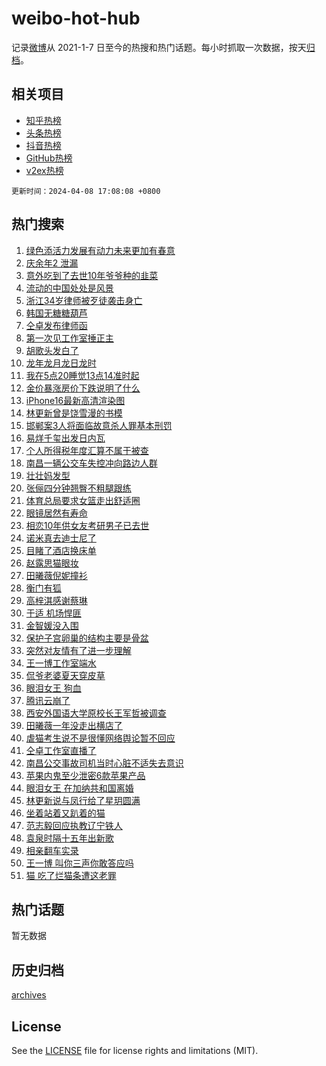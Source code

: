 # weibo-hot-hub

记录[微博](https://www.weibo.com)从 2021-1-7 日至今的热搜和热门话题。每小时抓取一次数据，按天[归档](archives)。

## 相关项目

- [知乎热榜](https://github.com/lonnyzhang423/zhihu-hot-hub)
- [头条热榜](https://github.com/lonnyzhang423/toutiao-hot-hub)
- [抖音热榜](https://github.com/lonnyzhang423/douyin-hot-hub)
- [GitHub热榜](https://github.com/lonnyzhang423/github-hot-hub)
- [v2ex热榜](https://github.com/lonnyzhang423/v2ex-hot-hub)


`更新时间：2024-04-08 17:08:08 +0800`

## 热门搜索

1. [绿色添活力发展有动力未来更加有春意](https://m.weibo.cn/search?containerid=100103type%3D1%26t%3D10%26q%3D%23%E7%BB%BF%E8%89%B2%E6%B7%BB%E6%B4%BB%E5%8A%9B%E5%8F%91%E5%B1%95%E6%9C%89%E5%8A%A8%E5%8A%9B%E6%9C%AA%E6%9D%A5%E6%9B%B4%E5%8A%A0%E6%9C%89%E6%98%A5%E6%84%8F%23&stream_entry_id=51&isnewpage=1&extparam=seat%3D1%26pos%3D0%26stream_entry_id%3D51%26filter_type%3Drealtimehot%26c_type%3D51%26dgr%3D0%26q%3D%2523%25E7%25BB%25BF%25E8%2589%25B2%25E6%25B7%25BB%25E6%25B4%25BB%25E5%258A%259B%25E5%258F%2591%25E5%25B1%2595%25E6%259C%2589%25E5%258A%25A8%25E5%258A%259B%25E6%259C%25AA%25E6%259D%25A5%25E6%259B%25B4%25E5%258A%25A0%25E6%259C%2589%25E6%2598%25A5%25E6%2584%258F%2523%26cate%3D10103%26display_time%3D1712567287%26pre_seqid%3D171256728728002979917)
1. [庆余年2 泄漏](https://m.weibo.cn/search?containerid=100103type%3D1%26t%3D10%26q%3D%E5%BA%86%E4%BD%99%E5%B9%B42+%E6%B3%84%E6%BC%8F&stream_entry_id=31&isnewpage=1&extparam=seat%3D1%26pos%3D0%26flag%3D1%26c_type%3D31%26dgr%3D0%26cate%3D5001%26realpos%3D1%26filter_type%3Drealtimehot%26band_rank%3D1%26q%3D%25E5%25BA%2586%25E4%25BD%2599%25E5%25B9%25B42%2520%25E6%25B3%2584%25E6%25BC%258F%26lcate%3D5001%26stream_entry_id%3D31%26display_time%3D1712567287%26pre_seqid%3D171256728728002979917)
1. [意外吃到了去世10年爷爷种的韭菜](https://m.weibo.cn/search?containerid=100103type%3D1%26t%3D10%26q%3D%23%E6%84%8F%E5%A4%96%E5%90%83%E5%88%B0%E4%BA%86%E5%8E%BB%E4%B8%9610%E5%B9%B4%E7%88%B7%E7%88%B7%E7%A7%8D%E7%9A%84%E9%9F%AD%E8%8F%9C%23&stream_entry_id=31&isnewpage=1&extparam=seat%3D1%26pos%3D1%26flag%3D32768%26c_type%3D31%26dgr%3D0%26cate%3D5001%26realpos%3D2%26filter_type%3Drealtimehot%26band_rank%3D2%26q%3D%2523%25E6%2584%258F%25E5%25A4%2596%25E5%2590%2583%25E5%2588%25B0%25E4%25BA%2586%25E5%258E%25BB%25E4%25B8%259610%25E5%25B9%25B4%25E7%2588%25B7%25E7%2588%25B7%25E7%25A7%258D%25E7%259A%2584%25E9%259F%25AD%25E8%258F%259C%2523%26lcate%3D5001%26stream_entry_id%3D31%26display_time%3D1712567287%26pre_seqid%3D171256728728002979917)
1. [流动的中国处处是风景](https://m.weibo.cn/search?containerid=100103type%3D1%26t%3D10%26q%3D%23%E6%B5%81%E5%8A%A8%E7%9A%84%E4%B8%AD%E5%9B%BD%E5%A4%84%E5%A4%84%E6%98%AF%E9%A3%8E%E6%99%AF%23&stream_entry_id=31&isnewpage=1&extparam=seat%3D1%26pos%3D2%26flag%3D1%26c_type%3D31%26dgr%3D0%26cate%3D5001%26realpos%3D3%26filter_type%3Drealtimehot%26band_rank%3D3%26q%3D%2523%25E6%25B5%2581%25E5%258A%25A8%25E7%259A%2584%25E4%25B8%25AD%25E5%259B%25BD%25E5%25A4%2584%25E5%25A4%2584%25E6%2598%25AF%25E9%25A3%258E%25E6%2599%25AF%2523%26lcate%3D5001%26stream_entry_id%3D31%26display_time%3D1712567287%26pre_seqid%3D171256728728002979917)
1. [浙江34岁律师被歹徒袭击身亡](https://m.weibo.cn/search?containerid=100103type%3D1%26t%3D10%26q%3D%23%E6%B5%99%E6%B1%9F34%E5%B2%81%E5%BE%8B%E5%B8%88%E8%A2%AB%E6%AD%B9%E5%BE%92%E8%A2%AD%E5%87%BB%E8%BA%AB%E4%BA%A1%23&stream_entry_id=31&isnewpage=1&extparam=seat%3D1%26pos%3D3%26flag%3D0%26c_type%3D31%26dgr%3D0%26cate%3D5001%26realpos%3D4%26filter_type%3Drealtimehot%26band_rank%3D4%26q%3D%2523%25E6%25B5%2599%25E6%25B1%259F34%25E5%25B2%2581%25E5%25BE%258B%25E5%25B8%2588%25E8%25A2%25AB%25E6%25AD%25B9%25E5%25BE%2592%25E8%25A2%25AD%25E5%2587%25BB%25E8%25BA%25AB%25E4%25BA%25A1%2523%26lcate%3D5001%26stream_entry_id%3D31%26display_time%3D1712567287%26pre_seqid%3D171256728728002979917)
1. [韩国无糖糖葫芦](https://m.weibo.cn/search?containerid=100103type%3D1%26t%3D10%26q%3D%E9%9F%A9%E5%9B%BD%E6%97%A0%E7%B3%96%E7%B3%96%E8%91%AB%E8%8A%A6&stream_entry_id=31&isnewpage=1&extparam=seat%3D1%26pos%3D4%26flag%3D1%26c_type%3D31%26dgr%3D0%26cate%3D5001%26realpos%3D5%26filter_type%3Drealtimehot%26band_rank%3D5%26q%3D%25E9%259F%25A9%25E5%259B%25BD%25E6%2597%25A0%25E7%25B3%2596%25E7%25B3%2596%25E8%2591%25AB%25E8%258A%25A6%26lcate%3D5001%26stream_entry_id%3D31%26display_time%3D1712567287%26pre_seqid%3D171256728728002979917)
1. [仝卓发布律师函](https://m.weibo.cn/search?containerid=100103type%3D1%26t%3D10%26q%3D%23%E4%BB%9D%E5%8D%93%E5%8F%91%E5%B8%83%E5%BE%8B%E5%B8%88%E5%87%BD%23&stream_entry_id=31&isnewpage=1&extparam=seat%3D1%26pos%3D5%26flag%3D1%26c_type%3D31%26dgr%3D0%26cate%3D5001%26realpos%3D6%26filter_type%3Drealtimehot%26band_rank%3D6%26q%3D%2523%25E4%25BB%259D%25E5%258D%2593%25E5%258F%2591%25E5%25B8%2583%25E5%25BE%258B%25E5%25B8%2588%25E5%2587%25BD%2523%26lcate%3D5001%26stream_entry_id%3D31%26display_time%3D1712567287%26pre_seqid%3D171256728728002979917)
1. [第一次见工作室捶正主](https://m.weibo.cn/search?containerid=100103type%3D1%26t%3D10%26q%3D%23%E7%AC%AC%E4%B8%80%E6%AC%A1%E8%A7%81%E5%B7%A5%E4%BD%9C%E5%AE%A4%E6%8D%B6%E6%AD%A3%E4%B8%BB%23&stream_entry_id=31&isnewpage=1&extparam=seat%3D1%26pos%3D6%26flag%3D2%26c_type%3D31%26dgr%3D0%26cate%3D5001%26realpos%3D7%26filter_type%3Drealtimehot%26band_rank%3D7%26q%3D%2523%25E7%25AC%25AC%25E4%25B8%2580%25E6%25AC%25A1%25E8%25A7%2581%25E5%25B7%25A5%25E4%25BD%259C%25E5%25AE%25A4%25E6%258D%25B6%25E6%25AD%25A3%25E4%25B8%25BB%2523%26lcate%3D5001%26stream_entry_id%3D31%26display_time%3D1712567287%26pre_seqid%3D171256728728002979917)
1. [胡歌头发白了](https://m.weibo.cn/search?containerid=100103type%3D1%26t%3D10%26q%3D%23%E8%83%A1%E6%AD%8C%E5%A4%B4%E5%8F%91%E7%99%BD%E4%BA%86%23&stream_entry_id=31&isnewpage=1&extparam=seat%3D1%26pos%3D7%26flag%3D1%26c_type%3D31%26dgr%3D0%26cate%3D5001%26realpos%3D8%26filter_type%3Drealtimehot%26band_rank%3D8%26q%3D%2523%25E8%2583%25A1%25E6%25AD%258C%25E5%25A4%25B4%25E5%258F%2591%25E7%2599%25BD%25E4%25BA%2586%2523%26lcate%3D5001%26stream_entry_id%3D31%26display_time%3D1712567287%26pre_seqid%3D171256728728002979917)
1. [龙年龙月龙日龙时](https://m.weibo.cn/search?containerid=100103type%3D1%26t%3D10%26q%3D%23%E9%BE%99%E5%B9%B4%E9%BE%99%E6%9C%88%E9%BE%99%E6%97%A5%E9%BE%99%E6%97%B6%23&stream_entry_id=31&isnewpage=1&extparam=seat%3D1%26pos%3D8%26flag%3D0%26c_type%3D31%26dgr%3D0%26cate%3D5001%26realpos%3D9%26filter_type%3Drealtimehot%26band_rank%3D9%26q%3D%2523%25E9%25BE%2599%25E5%25B9%25B4%25E9%25BE%2599%25E6%259C%2588%25E9%25BE%2599%25E6%2597%25A5%25E9%25BE%2599%25E6%2597%25B6%2523%26lcate%3D5001%26stream_entry_id%3D31%26display_time%3D1712567287%26pre_seqid%3D171256728728002979917)
1. [我在5点20睡觉13点14准时起](https://m.weibo.cn/search?containerid=100103type%3D1%26t%3D10%26q%3D%E6%88%91%E5%9C%A85%E7%82%B920%E7%9D%A1%E8%A7%8913%E7%82%B914%E5%87%86%E6%97%B6%E8%B5%B7&stream_entry_id=31&isnewpage=1&extparam=seat%3D1%26pos%3D9%26flag%3D1%26c_type%3D31%26dgr%3D0%26cate%3D5001%26realpos%3D10%26filter_type%3Drealtimehot%26band_rank%3D10%26q%3D%25E6%2588%2591%25E5%259C%25A85%25E7%2582%25B920%25E7%259D%25A1%25E8%25A7%258913%25E7%2582%25B914%25E5%2587%2586%25E6%2597%25B6%25E8%25B5%25B7%26lcate%3D5001%26stream_entry_id%3D31%26display_time%3D1712567287%26pre_seqid%3D171256728728002979917)
1. [金价暴涨房价下跌说明了什么](https://m.weibo.cn/search?containerid=100103type%3D1%26t%3D10%26q%3D%E9%87%91%E4%BB%B7%E6%9A%B4%E6%B6%A8%E6%88%BF%E4%BB%B7%E4%B8%8B%E8%B7%8C%E8%AF%B4%E6%98%8E%E4%BA%86%E4%BB%80%E4%B9%88&stream_entry_id=31&isnewpage=1&extparam=seat%3D1%26pos%3D10%26flag%3D2%26c_type%3D31%26dgr%3D0%26cate%3D5001%26realpos%3D11%26filter_type%3Drealtimehot%26band_rank%3D11%26q%3D%25E9%2587%2591%25E4%25BB%25B7%25E6%259A%25B4%25E6%25B6%25A8%25E6%2588%25BF%25E4%25BB%25B7%25E4%25B8%258B%25E8%25B7%258C%25E8%25AF%25B4%25E6%2598%258E%25E4%25BA%2586%25E4%25BB%2580%25E4%25B9%2588%26lcate%3D5001%26stream_entry_id%3D31%26display_time%3D1712567287%26pre_seqid%3D171256728728002979917)
1. [iPhone16最新高清渲染图](https://m.weibo.cn/search?containerid=100103type%3D1%26t%3D10%26q%3D%23iPhone16%E6%9C%80%E6%96%B0%E9%AB%98%E6%B8%85%E6%B8%B2%E6%9F%93%E5%9B%BE%23&stream_entry_id=31&isnewpage=1&extparam=seat%3D1%26pos%3D11%26flag%3D0%26c_type%3D31%26dgr%3D0%26cate%3D5001%26realpos%3D12%26filter_type%3Drealtimehot%26band_rank%3D12%26q%3D%2523iPhone16%25E6%259C%2580%25E6%2596%25B0%25E9%25AB%2598%25E6%25B8%2585%25E6%25B8%25B2%25E6%259F%2593%25E5%259B%25BE%2523%26lcate%3D5001%26stream_entry_id%3D31%26display_time%3D1712567287%26pre_seqid%3D171256728728002979917)
1. [林更新曾是饶雪漫的书模](https://m.weibo.cn/search?containerid=100103type%3D1%26t%3D10%26q%3D%23%E6%9E%97%E6%9B%B4%E6%96%B0%E6%9B%BE%E6%98%AF%E9%A5%B6%E9%9B%AA%E6%BC%AB%E7%9A%84%E4%B9%A6%E6%A8%A1%23&stream_entry_id=31&isnewpage=1&extparam=seat%3D1%26pos%3D12%26flag%3D1%26c_type%3D31%26dgr%3D0%26cate%3D5001%26realpos%3D13%26filter_type%3Drealtimehot%26band_rank%3D13%26q%3D%2523%25E6%259E%2597%25E6%259B%25B4%25E6%2596%25B0%25E6%259B%25BE%25E6%2598%25AF%25E9%25A5%25B6%25E9%259B%25AA%25E6%25BC%25AB%25E7%259A%2584%25E4%25B9%25A6%25E6%25A8%25A1%2523%26lcate%3D5001%26stream_entry_id%3D31%26display_time%3D1712567287%26pre_seqid%3D171256728728002979917)
1. [邯郸案3人将面临故意杀人罪基本刑罚](https://m.weibo.cn/search?containerid=100103type%3D1%26t%3D10%26q%3D%23%E9%82%AF%E9%83%B8%E6%A1%883%E4%BA%BA%E5%B0%86%E9%9D%A2%E4%B8%B4%E6%95%85%E6%84%8F%E6%9D%80%E4%BA%BA%E7%BD%AA%E5%9F%BA%E6%9C%AC%E5%88%91%E7%BD%9A%23&stream_entry_id=31&isnewpage=1&extparam=seat%3D1%26pos%3D13%26flag%3D0%26c_type%3D31%26dgr%3D0%26cate%3D5001%26realpos%3D14%26filter_type%3Drealtimehot%26band_rank%3D14%26q%3D%2523%25E9%2582%25AF%25E9%2583%25B8%25E6%25A1%25883%25E4%25BA%25BA%25E5%25B0%2586%25E9%259D%25A2%25E4%25B8%25B4%25E6%2595%2585%25E6%2584%258F%25E6%259D%2580%25E4%25BA%25BA%25E7%25BD%25AA%25E5%259F%25BA%25E6%259C%25AC%25E5%2588%2591%25E7%25BD%259A%2523%26lcate%3D5001%26stream_entry_id%3D31%26display_time%3D1712567287%26pre_seqid%3D171256728728002979917)
1. [易烊千玺出发日内瓦](https://m.weibo.cn/search?containerid=100103type%3D1%26t%3D10%26q%3D%23%E6%98%93%E7%83%8A%E5%8D%83%E7%8E%BA%E5%87%BA%E5%8F%91%E6%97%A5%E5%86%85%E7%93%A6%23&stream_entry_id=31&isnewpage=1&extparam=seat%3D1%26pos%3D14%26flag%3D1%26c_type%3D31%26dgr%3D0%26cate%3D5001%26realpos%3D15%26filter_type%3Drealtimehot%26band_rank%3D15%26q%3D%2523%25E6%2598%2593%25E7%2583%258A%25E5%258D%2583%25E7%258E%25BA%25E5%2587%25BA%25E5%258F%2591%25E6%2597%25A5%25E5%2586%2585%25E7%2593%25A6%2523%26lcate%3D5001%26stream_entry_id%3D31%26display_time%3D1712567287%26pre_seqid%3D171256728728002979917)
1. [个人所得税年度汇算不属于被查](https://m.weibo.cn/search?containerid=100103type%3D1%26t%3D10%26q%3D%23%E4%B8%AA%E4%BA%BA%E6%89%80%E5%BE%97%E7%A8%8E%E5%B9%B4%E5%BA%A6%E6%B1%87%E7%AE%97%E4%B8%8D%E5%B1%9E%E4%BA%8E%E8%A2%AB%E6%9F%A5%23&stream_entry_id=31&isnewpage=1&extparam=seat%3D1%26pos%3D15%26flag%3D1%26c_type%3D31%26dgr%3D0%26cate%3D5001%26realpos%3D16%26filter_type%3Drealtimehot%26band_rank%3D16%26q%3D%2523%25E4%25B8%25AA%25E4%25BA%25BA%25E6%2589%2580%25E5%25BE%2597%25E7%25A8%258E%25E5%25B9%25B4%25E5%25BA%25A6%25E6%25B1%2587%25E7%25AE%2597%25E4%25B8%258D%25E5%25B1%259E%25E4%25BA%258E%25E8%25A2%25AB%25E6%259F%25A5%2523%26lcate%3D5001%26stream_entry_id%3D31%26display_time%3D1712567287%26pre_seqid%3D171256728728002979917)
1. [南昌一辆公交车失控冲向路边人群](https://m.weibo.cn/search?containerid=100103type%3D1%26t%3D10%26q%3D%23%E5%8D%97%E6%98%8C%E4%B8%80%E8%BE%86%E5%85%AC%E4%BA%A4%E8%BD%A6%E5%A4%B1%E6%8E%A7%E5%86%B2%E5%90%91%E8%B7%AF%E8%BE%B9%E4%BA%BA%E7%BE%A4%23&stream_entry_id=31&isnewpage=1&extparam=seat%3D1%26pos%3D16%26flag%3D0%26c_type%3D31%26dgr%3D0%26cate%3D5001%26realpos%3D17%26filter_type%3Drealtimehot%26band_rank%3D17%26q%3D%2523%25E5%258D%2597%25E6%2598%258C%25E4%25B8%2580%25E8%25BE%2586%25E5%2585%25AC%25E4%25BA%25A4%25E8%25BD%25A6%25E5%25A4%25B1%25E6%258E%25A7%25E5%2586%25B2%25E5%2590%2591%25E8%25B7%25AF%25E8%25BE%25B9%25E4%25BA%25BA%25E7%25BE%25A4%2523%26lcate%3D5001%26stream_entry_id%3D31%26display_time%3D1712567287%26pre_seqid%3D171256728728002979917)
1. [壮壮妈发型](https://m.weibo.cn/search?containerid=100103type%3D1%26t%3D10%26q%3D%23%E5%A3%AE%E5%A3%AE%E5%A6%88%E5%8F%91%E5%9E%8B%23&stream_entry_id=31&isnewpage=1&extparam=seat%3D1%26pos%3D17%26flag%3D1%26c_type%3D31%26dgr%3D0%26cate%3D5001%26realpos%3D18%26filter_type%3Drealtimehot%26band_rank%3D18%26q%3D%2523%25E5%25A3%25AE%25E5%25A3%25AE%25E5%25A6%2588%25E5%258F%2591%25E5%259E%258B%2523%26lcate%3D5001%26stream_entry_id%3D31%26display_time%3D1712567287%26pre_seqid%3D171256728728002979917)
1. [张俪四分钟翘臀不粗腿跟练](https://m.weibo.cn/search?containerid=100103type%3D1%26t%3D10%26q%3D%23%E5%BC%A0%E4%BF%AA%E5%9B%9B%E5%88%86%E9%92%9F%E7%BF%98%E8%87%80%E4%B8%8D%E7%B2%97%E8%85%BF%E8%B7%9F%E7%BB%83%23&stream_entry_id=31&isnewpage=1&extparam=seat%3D1%26pos%3D18%26flag%3D1%26c_type%3D31%26dgr%3D0%26cate%3D5001%26realpos%3D19%26filter_type%3Drealtimehot%26band_rank%3D19%26q%3D%2523%25E5%25BC%25A0%25E4%25BF%25AA%25E5%259B%259B%25E5%2588%2586%25E9%2592%259F%25E7%25BF%2598%25E8%2587%2580%25E4%25B8%258D%25E7%25B2%2597%25E8%2585%25BF%25E8%25B7%259F%25E7%25BB%2583%2523%26lcate%3D5001%26stream_entry_id%3D31%26display_time%3D1712567287%26pre_seqid%3D171256728728002979917)
1. [体育总局要求女篮走出舒适圈](https://m.weibo.cn/search?containerid=100103type%3D1%26t%3D10%26q%3D%23%E4%BD%93%E8%82%B2%E6%80%BB%E5%B1%80%E8%A6%81%E6%B1%82%E5%A5%B3%E7%AF%AE%E8%B5%B0%E5%87%BA%E8%88%92%E9%80%82%E5%9C%88%23&stream_entry_id=31&isnewpage=1&extparam=seat%3D1%26pos%3D19%26flag%3D0%26c_type%3D31%26dgr%3D0%26cate%3D5001%26realpos%3D20%26filter_type%3Drealtimehot%26band_rank%3D20%26q%3D%2523%25E4%25BD%2593%25E8%2582%25B2%25E6%2580%25BB%25E5%25B1%2580%25E8%25A6%2581%25E6%25B1%2582%25E5%25A5%25B3%25E7%25AF%25AE%25E8%25B5%25B0%25E5%2587%25BA%25E8%2588%2592%25E9%2580%2582%25E5%259C%2588%2523%26lcate%3D5001%26stream_entry_id%3D31%26display_time%3D1712567287%26pre_seqid%3D171256728728002979917)
1. [眼镜居然有寿命](https://m.weibo.cn/search?containerid=100103type%3D1%26t%3D10%26q%3D%23%E7%9C%BC%E9%95%9C%E5%B1%85%E7%84%B6%E6%9C%89%E5%AF%BF%E5%91%BD%23&stream_entry_id=31&isnewpage=1&extparam=seat%3D1%26pos%3D20%26flag%3D0%26c_type%3D31%26dgr%3D0%26cate%3D5001%26realpos%3D21%26filter_type%3Drealtimehot%26band_rank%3D21%26q%3D%2523%25E7%259C%25BC%25E9%2595%259C%25E5%25B1%2585%25E7%2584%25B6%25E6%259C%2589%25E5%25AF%25BF%25E5%2591%25BD%2523%26lcate%3D5001%26stream_entry_id%3D31%26display_time%3D1712567287%26pre_seqid%3D171256728728002979917)
1. [相恋10年供女友考研男子已去世](https://m.weibo.cn/search?containerid=100103type%3D1%26t%3D10%26q%3D%23%E7%9B%B8%E6%81%8B10%E5%B9%B4%E4%BE%9B%E5%A5%B3%E5%8F%8B%E8%80%83%E7%A0%94%E7%94%B7%E5%AD%90%E5%B7%B2%E5%8E%BB%E4%B8%96%23&stream_entry_id=31&isnewpage=1&extparam=seat%3D1%26pos%3D21%26flag%3D0%26c_type%3D31%26dgr%3D0%26cate%3D5001%26realpos%3D22%26filter_type%3Drealtimehot%26band_rank%3D22%26q%3D%2523%25E7%259B%25B8%25E6%2581%258B10%25E5%25B9%25B4%25E4%25BE%259B%25E5%25A5%25B3%25E5%258F%258B%25E8%2580%2583%25E7%25A0%2594%25E7%2594%25B7%25E5%25AD%2590%25E5%25B7%25B2%25E5%258E%25BB%25E4%25B8%2596%2523%26lcate%3D5001%26stream_entry_id%3D31%26display_time%3D1712567287%26pre_seqid%3D171256728728002979917)
1. [诺米真去迪士尼了](https://m.weibo.cn/search?containerid=100103type%3D1%26t%3D10%26q%3D%23%E8%AF%BA%E7%B1%B3%E7%9C%9F%E5%8E%BB%E8%BF%AA%E5%A3%AB%E5%B0%BC%E4%BA%86%23&stream_entry_id=31&isnewpage=1&extparam=seat%3D1%26pos%3D22%26flag%3D1%26c_type%3D31%26dgr%3D0%26cate%3D5001%26realpos%3D23%26filter_type%3Drealtimehot%26band_rank%3D23%26q%3D%2523%25E8%25AF%25BA%25E7%25B1%25B3%25E7%259C%259F%25E5%258E%25BB%25E8%25BF%25AA%25E5%25A3%25AB%25E5%25B0%25BC%25E4%25BA%2586%2523%26lcate%3D5001%26stream_entry_id%3D31%26display_time%3D1712567287%26pre_seqid%3D171256728728002979917)
1. [目睹了酒店换床单](https://m.weibo.cn/search?containerid=100103type%3D1%26t%3D10%26q%3D%23%E7%9B%AE%E7%9D%B9%E4%BA%86%E9%85%92%E5%BA%97%E6%8D%A2%E5%BA%8A%E5%8D%95%23&stream_entry_id=31&isnewpage=1&extparam=seat%3D1%26pos%3D23%26flag%3D0%26c_type%3D31%26dgr%3D0%26cate%3D5001%26realpos%3D24%26filter_type%3Drealtimehot%26band_rank%3D24%26q%3D%2523%25E7%259B%25AE%25E7%259D%25B9%25E4%25BA%2586%25E9%2585%2592%25E5%25BA%2597%25E6%258D%25A2%25E5%25BA%258A%25E5%258D%2595%2523%26lcate%3D5001%26stream_entry_id%3D31%26display_time%3D1712567287%26pre_seqid%3D171256728728002979917)
1. [赵露思猫眼妆](https://m.weibo.cn/search?containerid=100103type%3D1%26t%3D10%26q%3D%E8%B5%B5%E9%9C%B2%E6%80%9D%E7%8C%AB%E7%9C%BC%E5%A6%86&stream_entry_id=31&isnewpage=1&extparam=seat%3D1%26pos%3D24%26flag%3D1%26c_type%3D31%26dgr%3D0%26cate%3D5001%26realpos%3D25%26filter_type%3Drealtimehot%26band_rank%3D25%26q%3D%25E8%25B5%25B5%25E9%259C%25B2%25E6%2580%259D%25E7%258C%25AB%25E7%259C%25BC%25E5%25A6%2586%26lcate%3D5001%26stream_entry_id%3D31%26display_time%3D1712567287%26pre_seqid%3D171256728728002979917)
1. [田曦薇倪妮撞衫](https://m.weibo.cn/search?containerid=100103type%3D1%26t%3D10%26q%3D%23%E7%94%B0%E6%9B%A6%E8%96%87%E5%80%AA%E5%A6%AE%E6%92%9E%E8%A1%AB%23&stream_entry_id=31&isnewpage=1&extparam=seat%3D1%26pos%3D25%26flag%3D1%26c_type%3D31%26dgr%3D0%26cate%3D5001%26realpos%3D26%26filter_type%3Drealtimehot%26band_rank%3D26%26q%3D%2523%25E7%2594%25B0%25E6%259B%25A6%25E8%2596%2587%25E5%2580%25AA%25E5%25A6%25AE%25E6%2592%259E%25E8%25A1%25AB%2523%26lcate%3D5001%26stream_entry_id%3D31%26display_time%3D1712567287%26pre_seqid%3D171256728728002979917)
1. [衡门有狐](https://m.weibo.cn/search?containerid=100103type%3D1%26t%3D10%26q%3D%E8%A1%A1%E9%97%A8%E6%9C%89%E7%8B%90&stream_entry_id=31&isnewpage=1&extparam=seat%3D1%26pos%3D26%26flag%3D1%26c_type%3D31%26dgr%3D0%26cate%3D5001%26realpos%3D27%26filter_type%3Drealtimehot%26band_rank%3D27%26q%3D%25E8%25A1%25A1%25E9%2597%25A8%25E6%259C%2589%25E7%258B%2590%26lcate%3D5001%26stream_entry_id%3D31%26display_time%3D1712567287%26pre_seqid%3D171256728728002979917)
1. [高梓淇感谢蔡琳](https://m.weibo.cn/search?containerid=100103type%3D1%26t%3D10%26q%3D%E9%AB%98%E6%A2%93%E6%B7%87%E6%84%9F%E8%B0%A2%E8%94%A1%E7%90%B3&stream_entry_id=31&isnewpage=1&extparam=seat%3D1%26pos%3D27%26flag%3D0%26c_type%3D31%26dgr%3D0%26cate%3D5001%26realpos%3D28%26filter_type%3Drealtimehot%26band_rank%3D28%26q%3D%25E9%25AB%2598%25E6%25A2%2593%25E6%25B7%2587%25E6%2584%259F%25E8%25B0%25A2%25E8%2594%25A1%25E7%2590%25B3%26lcate%3D5001%26stream_entry_id%3D31%26display_time%3D1712567287%26pre_seqid%3D171256728728002979917)
1. [于适 机场悍匪](https://m.weibo.cn/search?containerid=100103type%3D1%26t%3D10%26q%3D%E4%BA%8E%E9%80%82+%E6%9C%BA%E5%9C%BA%E6%82%8D%E5%8C%AA&stream_entry_id=31&isnewpage=1&extparam=seat%3D1%26pos%3D28%26flag%3D1%26c_type%3D31%26dgr%3D0%26cate%3D5001%26realpos%3D29%26filter_type%3Drealtimehot%26band_rank%3D29%26q%3D%25E4%25BA%258E%25E9%2580%2582%2520%25E6%259C%25BA%25E5%259C%25BA%25E6%2582%258D%25E5%258C%25AA%26lcate%3D5001%26stream_entry_id%3D31%26display_time%3D1712567287%26pre_seqid%3D171256728728002979917)
1. [金智媛没入围](https://m.weibo.cn/search?containerid=100103type%3D1%26t%3D10%26q%3D%E9%87%91%E6%99%BA%E5%AA%9B%E6%B2%A1%E5%85%A5%E5%9B%B4&stream_entry_id=31&isnewpage=1&extparam=seat%3D1%26pos%3D29%26flag%3D0%26c_type%3D31%26dgr%3D0%26cate%3D5001%26realpos%3D30%26filter_type%3Drealtimehot%26band_rank%3D30%26q%3D%25E9%2587%2591%25E6%2599%25BA%25E5%25AA%259B%25E6%25B2%25A1%25E5%2585%25A5%25E5%259B%25B4%26lcate%3D5001%26stream_entry_id%3D31%26display_time%3D1712567287%26pre_seqid%3D171256728728002979917)
1. [保护子宫卵巢的结构主要是骨盆](https://m.weibo.cn/search?containerid=100103type%3D1%26t%3D10%26q%3D%E4%BF%9D%E6%8A%A4%E5%AD%90%E5%AE%AB%E5%8D%B5%E5%B7%A2%E7%9A%84%E7%BB%93%E6%9E%84%E4%B8%BB%E8%A6%81%E6%98%AF%E9%AA%A8%E7%9B%86&stream_entry_id=31&isnewpage=1&extparam=seat%3D1%26pos%3D30%26flag%3D1%26c_type%3D31%26dgr%3D0%26cate%3D5001%26realpos%3D31%26filter_type%3Drealtimehot%26band_rank%3D31%26q%3D%25E4%25BF%259D%25E6%258A%25A4%25E5%25AD%2590%25E5%25AE%25AB%25E5%258D%25B5%25E5%25B7%25A2%25E7%259A%2584%25E7%25BB%2593%25E6%259E%2584%25E4%25B8%25BB%25E8%25A6%2581%25E6%2598%25AF%25E9%25AA%25A8%25E7%259B%2586%26lcate%3D5001%26stream_entry_id%3D31%26display_time%3D1712567287%26pre_seqid%3D171256728728002979917)
1. [突然对友情有了进一步理解](https://m.weibo.cn/search?containerid=100103type%3D1%26t%3D10%26q%3D%23%E7%AA%81%E7%84%B6%E5%AF%B9%E5%8F%8B%E6%83%85%E6%9C%89%E4%BA%86%E8%BF%9B%E4%B8%80%E6%AD%A5%E7%90%86%E8%A7%A3%23&stream_entry_id=31&isnewpage=1&extparam=seat%3D1%26pos%3D31%26flag%3D1%26c_type%3D31%26dgr%3D0%26cate%3D5001%26realpos%3D32%26filter_type%3Drealtimehot%26band_rank%3D32%26q%3D%2523%25E7%25AA%2581%25E7%2584%25B6%25E5%25AF%25B9%25E5%258F%258B%25E6%2583%2585%25E6%259C%2589%25E4%25BA%2586%25E8%25BF%259B%25E4%25B8%2580%25E6%25AD%25A5%25E7%2590%2586%25E8%25A7%25A3%2523%26lcate%3D5001%26stream_entry_id%3D31%26display_time%3D1712567287%26pre_seqid%3D171256728728002979917)
1. [王一博工作室端水](https://m.weibo.cn/search?containerid=100103type%3D1%26t%3D10%26q%3D%23%E7%8E%8B%E4%B8%80%E5%8D%9A%E5%B7%A5%E4%BD%9C%E5%AE%A4%E7%AB%AF%E6%B0%B4%23&stream_entry_id=31&isnewpage=1&extparam=seat%3D1%26pos%3D32%26flag%3D1%26c_type%3D31%26dgr%3D0%26cate%3D5001%26realpos%3D33%26filter_type%3Drealtimehot%26band_rank%3D33%26q%3D%2523%25E7%258E%258B%25E4%25B8%2580%25E5%258D%259A%25E5%25B7%25A5%25E4%25BD%259C%25E5%25AE%25A4%25E7%25AB%25AF%25E6%25B0%25B4%2523%26lcate%3D5001%26stream_entry_id%3D31%26display_time%3D1712567287%26pre_seqid%3D171256728728002979917)
1. [侃爷老婆夏天穿皮草](https://m.weibo.cn/search?containerid=100103type%3D1%26t%3D10%26q%3D%E4%BE%83%E7%88%B7%E8%80%81%E5%A9%86%E5%A4%8F%E5%A4%A9%E7%A9%BF%E7%9A%AE%E8%8D%89&stream_entry_id=31&isnewpage=1&extparam=seat%3D1%26pos%3D33%26flag%3D1%26c_type%3D31%26dgr%3D0%26cate%3D5001%26realpos%3D34%26filter_type%3Drealtimehot%26band_rank%3D34%26q%3D%25E4%25BE%2583%25E7%2588%25B7%25E8%2580%2581%25E5%25A9%2586%25E5%25A4%258F%25E5%25A4%25A9%25E7%25A9%25BF%25E7%259A%25AE%25E8%258D%2589%26lcate%3D5001%26stream_entry_id%3D31%26display_time%3D1712567287%26pre_seqid%3D171256728728002979917)
1. [眼泪女王 狗血](https://m.weibo.cn/search?containerid=100103type%3D1%26t%3D10%26q%3D%E7%9C%BC%E6%B3%AA%E5%A5%B3%E7%8E%8B+%E7%8B%97%E8%A1%80&stream_entry_id=31&isnewpage=1&extparam=seat%3D1%26pos%3D34%26flag%3D0%26c_type%3D31%26dgr%3D0%26cate%3D5001%26realpos%3D35%26filter_type%3Drealtimehot%26band_rank%3D35%26q%3D%25E7%259C%25BC%25E6%25B3%25AA%25E5%25A5%25B3%25E7%258E%258B%2520%25E7%258B%2597%25E8%25A1%2580%26lcate%3D5001%26stream_entry_id%3D31%26display_time%3D1712567287%26pre_seqid%3D171256728728002979917)
1. [腾讯云崩了](https://m.weibo.cn/search?containerid=100103type%3D1%26t%3D10%26q%3D%E8%85%BE%E8%AE%AF%E4%BA%91%E5%B4%A9%E4%BA%86&stream_entry_id=31&isnewpage=1&extparam=seat%3D1%26pos%3D35%26flag%3D1%26c_type%3D31%26dgr%3D0%26cate%3D5001%26realpos%3D36%26filter_type%3Drealtimehot%26band_rank%3D36%26q%3D%25E8%2585%25BE%25E8%25AE%25AF%25E4%25BA%2591%25E5%25B4%25A9%25E4%25BA%2586%26lcate%3D5001%26stream_entry_id%3D31%26display_time%3D1712567287%26pre_seqid%3D171256728728002979917)
1. [西安外国语大学原校长王军哲被调查](https://m.weibo.cn/search?containerid=100103type%3D1%26t%3D10%26q%3D%23%E8%A5%BF%E5%AE%89%E5%A4%96%E5%9B%BD%E8%AF%AD%E5%A4%A7%E5%AD%A6%E5%8E%9F%E6%A0%A1%E9%95%BF%E7%8E%8B%E5%86%9B%E5%93%B2%E8%A2%AB%E8%B0%83%E6%9F%A5%23&stream_entry_id=31&isnewpage=1&extparam=seat%3D1%26pos%3D36%26flag%3D1%26c_type%3D31%26dgr%3D0%26cate%3D5001%26realpos%3D37%26filter_type%3Drealtimehot%26band_rank%3D37%26q%3D%2523%25E8%25A5%25BF%25E5%25AE%2589%25E5%25A4%2596%25E5%259B%25BD%25E8%25AF%25AD%25E5%25A4%25A7%25E5%25AD%25A6%25E5%258E%259F%25E6%25A0%25A1%25E9%2595%25BF%25E7%258E%258B%25E5%2586%259B%25E5%2593%25B2%25E8%25A2%25AB%25E8%25B0%2583%25E6%259F%25A5%2523%26lcate%3D5001%26stream_entry_id%3D31%26display_time%3D1712567287%26pre_seqid%3D171256728728002979917)
1. [田曦薇一年没走出横店了](https://m.weibo.cn/search?containerid=100103type%3D1%26t%3D10%26q%3D%23%E7%94%B0%E6%9B%A6%E8%96%87%E4%B8%80%E5%B9%B4%E6%B2%A1%E8%B5%B0%E5%87%BA%E6%A8%AA%E5%BA%97%E4%BA%86%23&stream_entry_id=31&isnewpage=1&extparam=seat%3D1%26pos%3D37%26flag%3D0%26c_type%3D31%26dgr%3D0%26cate%3D5001%26realpos%3D38%26filter_type%3Drealtimehot%26band_rank%3D38%26q%3D%2523%25E7%2594%25B0%25E6%259B%25A6%25E8%2596%2587%25E4%25B8%2580%25E5%25B9%25B4%25E6%25B2%25A1%25E8%25B5%25B0%25E5%2587%25BA%25E6%25A8%25AA%25E5%25BA%2597%25E4%25BA%2586%2523%26lcate%3D5001%26stream_entry_id%3D31%26display_time%3D1712567287%26pre_seqid%3D171256728728002979917)
1. [虐猫考生说不是很懂网络舆论暂不回应](https://m.weibo.cn/search?containerid=100103type%3D1%26t%3D10%26q%3D%23%E8%99%90%E7%8C%AB%E8%80%83%E7%94%9F%E8%AF%B4%E4%B8%8D%E6%98%AF%E5%BE%88%E6%87%82%E7%BD%91%E7%BB%9C%E8%88%86%E8%AE%BA%E6%9A%82%E4%B8%8D%E5%9B%9E%E5%BA%94%23&stream_entry_id=31&isnewpage=1&extparam=seat%3D1%26pos%3D38%26flag%3D0%26c_type%3D31%26dgr%3D0%26cate%3D5001%26realpos%3D39%26filter_type%3Drealtimehot%26band_rank%3D39%26q%3D%2523%25E8%2599%2590%25E7%258C%25AB%25E8%2580%2583%25E7%2594%259F%25E8%25AF%25B4%25E4%25B8%258D%25E6%2598%25AF%25E5%25BE%2588%25E6%2587%2582%25E7%25BD%2591%25E7%25BB%259C%25E8%2588%2586%25E8%25AE%25BA%25E6%259A%2582%25E4%25B8%258D%25E5%259B%259E%25E5%25BA%2594%2523%26lcate%3D5001%26stream_entry_id%3D31%26display_time%3D1712567287%26pre_seqid%3D171256728728002979917)
1. [仝卓工作室直播了](https://m.weibo.cn/search?containerid=100103type%3D1%26t%3D10%26q%3D%23%E4%BB%9D%E5%8D%93%E5%B7%A5%E4%BD%9C%E5%AE%A4%E7%9B%B4%E6%92%AD%E4%BA%86%23&stream_entry_id=31&isnewpage=1&extparam=seat%3D1%26pos%3D39%26flag%3D0%26c_type%3D31%26dgr%3D0%26cate%3D5001%26realpos%3D40%26filter_type%3Drealtimehot%26band_rank%3D40%26q%3D%2523%25E4%25BB%259D%25E5%258D%2593%25E5%25B7%25A5%25E4%25BD%259C%25E5%25AE%25A4%25E7%259B%25B4%25E6%2592%25AD%25E4%25BA%2586%2523%26lcate%3D5001%26stream_entry_id%3D31%26display_time%3D1712567287%26pre_seqid%3D171256728728002979917)
1. [南昌公交事故司机当时心脏不适失去意识](https://m.weibo.cn/search?containerid=100103type%3D1%26t%3D10%26q%3D%23%E5%8D%97%E6%98%8C%E5%85%AC%E4%BA%A4%E4%BA%8B%E6%95%85%E5%8F%B8%E6%9C%BA%E5%BD%93%E6%97%B6%E5%BF%83%E8%84%8F%E4%B8%8D%E9%80%82%E5%A4%B1%E5%8E%BB%E6%84%8F%E8%AF%86%23&stream_entry_id=31&isnewpage=1&extparam=seat%3D1%26pos%3D40%26flag%3D0%26c_type%3D31%26dgr%3D0%26cate%3D5001%26realpos%3D41%26filter_type%3Drealtimehot%26band_rank%3D41%26q%3D%2523%25E5%258D%2597%25E6%2598%258C%25E5%2585%25AC%25E4%25BA%25A4%25E4%25BA%258B%25E6%2595%2585%25E5%258F%25B8%25E6%259C%25BA%25E5%25BD%2593%25E6%2597%25B6%25E5%25BF%2583%25E8%2584%258F%25E4%25B8%258D%25E9%2580%2582%25E5%25A4%25B1%25E5%258E%25BB%25E6%2584%258F%25E8%25AF%2586%2523%26lcate%3D5001%26stream_entry_id%3D31%26display_time%3D1712567287%26pre_seqid%3D171256728728002979917)
1. [苹果内鬼至少泄密6款苹果产品](https://m.weibo.cn/search?containerid=100103type%3D1%26t%3D10%26q%3D%23%E8%8B%B9%E6%9E%9C%E5%86%85%E9%AC%BC%E8%87%B3%E5%B0%91%E6%B3%84%E5%AF%866%E6%AC%BE%E8%8B%B9%E6%9E%9C%E4%BA%A7%E5%93%81%23&stream_entry_id=31&isnewpage=1&extparam=seat%3D1%26pos%3D41%26flag%3D0%26c_type%3D31%26dgr%3D0%26cate%3D5001%26realpos%3D42%26filter_type%3Drealtimehot%26band_rank%3D42%26q%3D%2523%25E8%258B%25B9%25E6%259E%259C%25E5%2586%2585%25E9%25AC%25BC%25E8%2587%25B3%25E5%25B0%2591%25E6%25B3%2584%25E5%25AF%25866%25E6%25AC%25BE%25E8%258B%25B9%25E6%259E%259C%25E4%25BA%25A7%25E5%2593%2581%2523%26lcate%3D5001%26stream_entry_id%3D31%26display_time%3D1712567287%26pre_seqid%3D171256728728002979917)
1. [眼泪女王 在加纳共和国离婚](https://m.weibo.cn/search?containerid=100103type%3D1%26t%3D10%26q%3D%E7%9C%BC%E6%B3%AA%E5%A5%B3%E7%8E%8B+%E5%9C%A8%E5%8A%A0%E7%BA%B3%E5%85%B1%E5%92%8C%E5%9B%BD%E7%A6%BB%E5%A9%9A&stream_entry_id=31&isnewpage=1&extparam=seat%3D1%26pos%3D42%26flag%3D0%26c_type%3D31%26dgr%3D0%26cate%3D5001%26realpos%3D43%26filter_type%3Drealtimehot%26band_rank%3D43%26q%3D%25E7%259C%25BC%25E6%25B3%25AA%25E5%25A5%25B3%25E7%258E%258B%2520%25E5%259C%25A8%25E5%258A%25A0%25E7%25BA%25B3%25E5%2585%25B1%25E5%2592%258C%25E5%259B%25BD%25E7%25A6%25BB%25E5%25A9%259A%26lcate%3D5001%26stream_entry_id%3D31%26display_time%3D1712567287%26pre_seqid%3D171256728728002979917)
1. [林更新说与凤行给了星玥圆满](https://m.weibo.cn/search?containerid=100103type%3D1%26t%3D10%26q%3D%23%E6%9E%97%E6%9B%B4%E6%96%B0%E8%AF%B4%E4%B8%8E%E5%87%A4%E8%A1%8C%E7%BB%99%E4%BA%86%E6%98%9F%E7%8E%A5%E5%9C%86%E6%BB%A1%23&stream_entry_id=31&isnewpage=1&extparam=seat%3D1%26pos%3D43%26flag%3D0%26c_type%3D31%26dgr%3D0%26cate%3D5001%26realpos%3D44%26filter_type%3Drealtimehot%26band_rank%3D44%26q%3D%2523%25E6%259E%2597%25E6%259B%25B4%25E6%2596%25B0%25E8%25AF%25B4%25E4%25B8%258E%25E5%2587%25A4%25E8%25A1%258C%25E7%25BB%2599%25E4%25BA%2586%25E6%2598%259F%25E7%258E%25A5%25E5%259C%2586%25E6%25BB%25A1%2523%26lcate%3D5001%26stream_entry_id%3D31%26display_time%3D1712567287%26pre_seqid%3D171256728728002979917)
1. [坐着站着又趴着的猫](https://m.weibo.cn/search?containerid=100103type%3D1%26t%3D10%26q%3D%23%E5%9D%90%E7%9D%80%E7%AB%99%E7%9D%80%E5%8F%88%E8%B6%B4%E7%9D%80%E7%9A%84%E7%8C%AB%23&stream_entry_id=31&isnewpage=1&extparam=seat%3D1%26pos%3D44%26flag%3D1%26c_type%3D31%26dgr%3D0%26cate%3D5001%26realpos%3D45%26filter_type%3Drealtimehot%26band_rank%3D45%26q%3D%2523%25E5%259D%2590%25E7%259D%2580%25E7%25AB%2599%25E7%259D%2580%25E5%258F%2588%25E8%25B6%25B4%25E7%259D%2580%25E7%259A%2584%25E7%258C%25AB%2523%26lcate%3D5001%26stream_entry_id%3D31%26display_time%3D1712567287%26pre_seqid%3D171256728728002979917)
1. [范志毅回应执教辽宁铁人](https://m.weibo.cn/search?containerid=100103type%3D1%26t%3D10%26q%3D%23%E8%8C%83%E5%BF%97%E6%AF%85%E5%9B%9E%E5%BA%94%E6%89%A7%E6%95%99%E8%BE%BD%E5%AE%81%E9%93%81%E4%BA%BA%23&stream_entry_id=31&isnewpage=1&extparam=seat%3D1%26pos%3D45%26flag%3D1%26c_type%3D31%26dgr%3D0%26cate%3D5001%26realpos%3D46%26filter_type%3Drealtimehot%26band_rank%3D46%26q%3D%2523%25E8%258C%2583%25E5%25BF%2597%25E6%25AF%2585%25E5%259B%259E%25E5%25BA%2594%25E6%2589%25A7%25E6%2595%2599%25E8%25BE%25BD%25E5%25AE%2581%25E9%2593%2581%25E4%25BA%25BA%2523%26lcate%3D5001%26stream_entry_id%3D31%26display_time%3D1712567287%26pre_seqid%3D171256728728002979917)
1. [袁泉时隔十五年出新歌](https://m.weibo.cn/search?containerid=100103type%3D1%26t%3D10%26q%3D%E8%A2%81%E6%B3%89%E6%97%B6%E9%9A%94%E5%8D%81%E4%BA%94%E5%B9%B4%E5%87%BA%E6%96%B0%E6%AD%8C&stream_entry_id=31&isnewpage=1&extparam=seat%3D1%26pos%3D46%26flag%3D1%26c_type%3D31%26dgr%3D0%26cate%3D5001%26realpos%3D47%26filter_type%3Drealtimehot%26band_rank%3D47%26q%3D%25E8%25A2%2581%25E6%25B3%2589%25E6%2597%25B6%25E9%259A%2594%25E5%258D%2581%25E4%25BA%2594%25E5%25B9%25B4%25E5%2587%25BA%25E6%2596%25B0%25E6%25AD%258C%26lcate%3D5001%26stream_entry_id%3D31%26display_time%3D1712567287%26pre_seqid%3D171256728728002979917)
1. [相亲翻车实录](https://m.weibo.cn/search?containerid=100103type%3D1%26t%3D10%26q%3D%E7%9B%B8%E4%BA%B2%E7%BF%BB%E8%BD%A6%E5%AE%9E%E5%BD%95&stream_entry_id=31&isnewpage=1&extparam=seat%3D1%26pos%3D47%26flag%3D1%26c_type%3D31%26dgr%3D0%26cate%3D5001%26realpos%3D48%26filter_type%3Drealtimehot%26band_rank%3D48%26q%3D%25E7%259B%25B8%25E4%25BA%25B2%25E7%25BF%25BB%25E8%25BD%25A6%25E5%25AE%259E%25E5%25BD%2595%26lcate%3D5001%26stream_entry_id%3D31%26display_time%3D1712567287%26pre_seqid%3D171256728728002979917)
1. [王一博 叫你三声你敢答应吗](https://m.weibo.cn/search?containerid=100103type%3D1%26t%3D10%26q%3D%E7%8E%8B%E4%B8%80%E5%8D%9A+%E5%8F%AB%E4%BD%A0%E4%B8%89%E5%A3%B0%E4%BD%A0%E6%95%A2%E7%AD%94%E5%BA%94%E5%90%97&stream_entry_id=31&isnewpage=1&extparam=seat%3D1%26pos%3D48%26flag%3D1%26c_type%3D31%26dgr%3D0%26cate%3D5001%26realpos%3D49%26filter_type%3Drealtimehot%26band_rank%3D49%26q%3D%25E7%258E%258B%25E4%25B8%2580%25E5%258D%259A%2520%25E5%258F%25AB%25E4%25BD%25A0%25E4%25B8%2589%25E5%25A3%25B0%25E4%25BD%25A0%25E6%2595%25A2%25E7%25AD%2594%25E5%25BA%2594%25E5%2590%2597%26lcate%3D5001%26stream_entry_id%3D31%26display_time%3D1712567287%26pre_seqid%3D171256728728002979917)
1. [猫 吃了烂猫条遭这老罪](https://m.weibo.cn/search?containerid=100103type%3D1%26t%3D10%26q%3D%E7%8C%AB+%E5%90%83%E4%BA%86%E7%83%82%E7%8C%AB%E6%9D%A1%E9%81%AD%E8%BF%99%E8%80%81%E7%BD%AA&stream_entry_id=31&isnewpage=1&extparam=seat%3D1%26pos%3D49%26flag%3D0%26c_type%3D31%26dgr%3D0%26cate%3D5001%26realpos%3D50%26filter_type%3Drealtimehot%26band_rank%3D50%26q%3D%25E7%258C%25AB%2520%25E5%2590%2583%25E4%25BA%2586%25E7%2583%2582%25E7%258C%25AB%25E6%259D%25A1%25E9%2581%25AD%25E8%25BF%2599%25E8%2580%2581%25E7%25BD%25AA%26lcate%3D5001%26stream_entry_id%3D31%26display_time%3D1712567287%26pre_seqid%3D171256728728002979917)

## 热门话题

暂无数据

## 历史归档

[archives](archives)

## License

See the [LICENSE](LICENSE) file for license rights and limitations (MIT).
